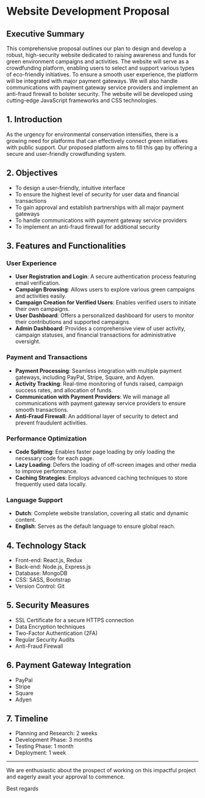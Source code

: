 # Website Development Proposal

## Executive Summary

This comprehensive proposal outlines our plan to design and develop a robust, high-security website dedicated to raising awareness and funds for green environment campaigns and activities. The website will serve as a crowdfunding platform, enabling users to select and support various types of eco-friendly initiatives. To ensure a smooth user experience, the platform will be integrated with major payment gateways. We will also handle communications with payment gateway service providers and implement an anti-fraud firewall to bolster security. The website will be developed using cutting-edge JavaScript frameworks and CSS technologies.

## 1. Introduction

As the urgency for environmental conservation intensifies, there is a growing need for platforms that can effectively connect green initiatives with public support. Our proposed platform aims to fill this gap by offering a secure and user-friendly crowdfunding system.

## 2. Objectives

- To design a user-friendly, intuitive interface
- To ensure the highest level of security for user data and financial transactions
- To gain approval and establish partnerships with all major payment gateways
- To handle communications with payment gateway service providers
- To implement an anti-fraud firewall for additional security

## 3. Features and Functionalities

### User Experience

- **User Registration and Login**: A secure authentication process featuring email verification.
- **Campaign Browsing**: Allows users to explore various green campaigns and activities easily.
- **Campaign Creation for Verified Users**: Enables verified users to initiate their own campaigns.
- **User Dashboard**: Offers a personalized dashboard for users to monitor their contributions and supported campaigns.
- **Admin Dashboard**: Provides a comprehensive view of user activity, campaign statuses, and financial transactions for administrative oversight.

### Payment and Transactions

- **Payment Processing**: Seamless integration with multiple payment gateways, including PayPal, Stripe, Square, and Adyen.
- **Activity Tracking**: Real-time monitoring of funds raised, campaign success rates, and allocation of funds.
- **Communication with Payment Providers**: We will manage all communications with payment gateway service providers to ensure smooth transactions.
- **Anti-Fraud Firewall**: An additional layer of security to detect and prevent fraudulent activities.

### Performance Optimization

- **Code Splitting**: Enables faster page loading by only loading the necessary code for each page.
- **Lazy Loading**: Defers the loading of off-screen images and other media to improve performance.
- **Caching Strategies**: Employs advanced caching techniques to store frequently used data locally.

### Language Support

- **Dutch**: Complete website translation, covering all static and dynamic content.
- **English**: Serves as the default language to ensure global reach.

## 4. Technology Stack

- Front-end: React.js, Redux
- Back-end: Node.js, Express.js
- Database: MongoDB
- CSS: SASS, Bootstrap
- Version Control: Git

## 5. Security Measures

- SSL Certificate for a secure HTTPS connection
- Data Encryption techniques
- Two-Factor Authentication (2FA)
- Regular Security Audits
- Anti-Fraud Firewall

## 6. Payment Gateway Integration

- PayPal
- Stripe
- Square
- Adyen

## 7. Timeline

- Planning and Research: 2 weeks
- Development Phase: 3 months
- Testing Phase: 1 month
- Deployment: 1 week

---

We are enthusiastic about the prospect of working on this impactful project and eagerly await your approval to commence.

Best regards